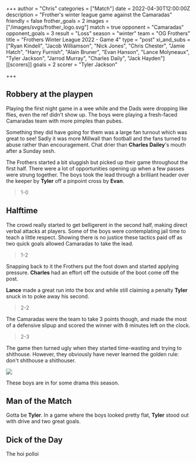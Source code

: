 +++
author = "Chris"
categories = ["Match"]
date = 2022-04-30T12:00:00Z
description = "Frother's winter league game against the Camaradas"
friendly = false
frother_goals = 2
images = ["/images/svgs/frother_logo.svg"]
match = true
opponent = "Camaradas"
opponent_goals = 3
result = "Loss"
season = "winter"
team = "OG Frothers"
title = "Frothers Winter League 2022 - Game 4"
type = "post"
xi_and_subs = ["Ryan Kindell", "Jacob Williamson", "Nick Jones", "Chris Chester", "Jamie Hatch", "Harry Furnish", "Alain Bruner", "Evan Hanson", "Lance Molyneaux", "Tyler Jackson", "Jarrod Murray", "Charles Daily", "Jack Hayden"]
[[scorers]]
goals = 2
scorer = "Tyler Jackson"

+++
## Robbery at the playpen

Playing the first night game in a wee while and the Dads were dropping like flies, even the ref didn't show up. The boys were playing a fresh-faced Camaradas team with more pimples than pubes.

Something they did have going for them was a large fan turnout which was great to see! Sadly it was more Millwall than football and the fans turned to abuse rather than encouragement. Chat drier than **Charles Dailey**'s mouth after a Sunday sesh.

The Frothers started a bit sluggish but picked up their game throughout the first half. There were a lot of opportunities opening up when a few passes were strung together. The boys took the lead through a brilliant header over the keeper by **Tyler** off a pinpoint cross by **Evan**.

> 1-0

## Halftime

The crowd really started to get belligerent in the second half, making direct verbal attacks at players. Some of the boys were contemplating jail time to teach a little respect. Showing there is no justice these tactics paid off as two quick goals allowed Camaradas to take the lead.

> 1-2

Snapping back to it the Frothers put the foot down and started applying pressure. **Charles** had an effort off the outside of the boot come off the post.

**Lance** made a great run into the box and while still claiming a penalty **Tyler** snuck in to poke away his second.

> 2-2

The Camaradas were the team to take 3 points though, and made the most of a defensive slipup and scored the winner with 8 minutes left on the clock.

> 2-3

The game then turned ugly when they started time-wasting and trying to shithouse. However, they obviously have never learned the golden rule: don't shithouse a shithouser. 

![](/images/279256187_5036705473045947_8482451513012155813_n.jpg)

These boys are in for some drama this season.

## Man of the Match

Gotta be **Tyler**. In a game where the boys looked pretty flat, **Tyler** stood out with drive and two great goals.

## Dick of the Day

The hoi polloi